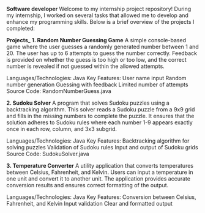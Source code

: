 **Software developer**
Welcome to my internship project repository! During my internship, I worked on several tasks that allowed me to develop and enhance my programming skills. Below is a brief overview of the projects I completed:

**Projects**_
**1. Random Number Guessing Game**
A simple console-based game where the user guesses a randomly generated number between 1 and 20. The user has up to 6 attempts to guess the number correctly. Feedback is provided on whether the guess is too high or too low, and the correct number is revealed if not guessed within the allowed attempts.

Languages/Technologies: Java
Key Features:
User name input
Random number generation
Guessing with feedback
Limited number of attempts
Source Code: RandomNumberGuess.java

**2. Sudoku Solver**
A program that solves Sudoku puzzles using a backtracking algorithm. This solver reads a Sudoku puzzle from a 9x9 grid and fills in the missing numbers to complete the puzzle. It ensures that the solution adheres to Sudoku rules where each number 1-9 appears exactly once in each row, column, and 3x3 subgrid.

Languages/Technologies: Java
Key Features:
Backtracking algorithm for solving puzzles
Validation of Sudoku rules
Input and output of Sudoku grids
Source Code: SudokuSolver.java

**3. Temperature Converter**
A utility application that converts temperatures between Celsius, Fahrenheit, and Kelvin. Users can input a temperature in one unit and convert it to another unit. The application provides accurate conversion results and ensures correct formatting of the output.

Languages/Technologies: Java
Key Features:
Conversion between Celsius, Fahrenheit, and Kelvin
Input validation
Clear and formatted output
